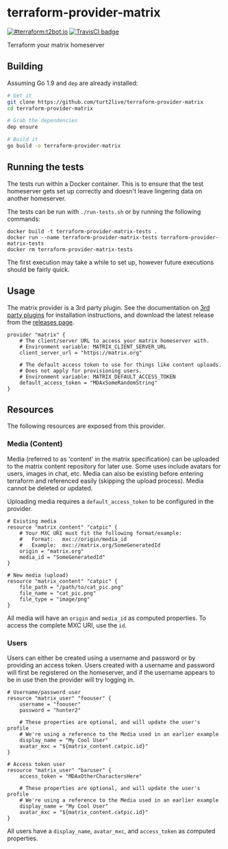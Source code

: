 # terraform-provider-matrix

[![#terraform:t2bot.io](https://img.shields.io/badge/matrix-%23terraform:t2bot.io-brightgreen.svg)](https://matrix.to/#/#terraform:t2bot.io)
[![TravisCI badge](https://travis-ci.org/turt2live/terraform-provider-matrix.svg?branch=master)](https://travis-ci.org/turt2live/terraform-provider-matrix)

Terraform your matrix homeserver

## Building

Assuming Go 1.9 and `dep` are already installed:
```bash
# Get it
git clone https://github.com/turt2live/terraform-provider-matrix
cd terraform-provider-matrix

# Grab the dependencies
dep ensure

# Build it
go build -o terraform-provider-matrix
```

## Running the tests

The tests run within a Docker container. This is to ensure that the test homeserver gets set up correctly and doesn't 
leave lingering data on another homeserver.

The tests can be run with `./run-tests.sh` or by running the following commands:
```
docker build -t terraform-provider-matrix-tests .
docker run --name terraform-provider-matrix-tests terraform-provider-matrix-tests
docker rm terraform-provider-matrix-tests
```

The first execution may take a while to set up, however future executions should be
fairly quick.

## Usage

The matrix provider is a 3rd party plugin. See the documentation on [3rd party plugins](https://www.terraform.io/docs/configuration/providers.html#third-party-plugins)
for installation instructions, and download the latest release from the [releases page](https://github.com/turt2live/terraform-provider-matrix/releases).

```hcl
provider "matrix" {
    # The client/server URL to access your matrix homeserver with.
    # Environment variable: MATRIX_CLIENT_SERVER_URL
    client_server_url = "https://matrix.org"
    
    # The default access token to use for things like content uploads.
    # Does not apply for provisioning users.
    # Environment variable: MATRIX_DEFAULT_ACCESS_TOKEN
    default_access_token = "MDAxSomeRandomString"
}
```

## Resources

The following resources are exposed from this provider.

### Media (Content)

Media (referred to as 'content' in the matrix specification) can be uploaded to the matrix content repository for later
use. Some uses include avatars for users, images in chat, etc. Media can also be existing before entering terraform and
referenced easily (skipping the upload process). Media cannot be deleted or updated.

Uploading media requires a `default_access_token` to be configured in the provider.

```hcl
# Existing media 
resource "matrix_content" "catpic" {
    # Your MXC URI must fit the following format/example: 
    #   Format:   mxc://origin/media_id
    #   Example:  mxc://matrix.org/SomeGeneratedId
    origin = "matrix.org"
    media_id = "SomeGeneratedId"
}

# New media (upload)
resource "matrix_content" "catpic" {
    file_path = "/path/to/cat_pic.png"
    file_name = "cat_pic.png"
    file_type = "image/png"
}
```

All media will have an `origin` and `media_id` as computed properties. To access the complete MXC URI, use the `id`.

### Users

Users can either be created using a username and password or by providing an access token. Users created with a username
and password will first be registered on the homeserver, and if the username appears to be in use then the provider will
try logging in.

```hcl
# Username/password user
resource "matrix_user" "foouser" {
    username = "foouser"
    password = "hunter2"
    
    # These properties are optional, and will update the user's profile
    # We're using a reference to the Media used in an earlier example
    display_name = "My Cool User"
    avatar_mxc = "${matrix_content.catpic.id}"
}

# Access token user
resource "matrix_user" "baruser" {
    access_token = "MDAxOtherCharactersHere"
    
    # These properties are optional, and will update the user's profile
    # We're using a reference to the Media used in an earlier example
    display_name = "My Cool User"
    avatar_mxc = "${matrix_content.catpic.id}"
}
```

All users have a `display_name`, `avatar_mxc`, and `access_token` as computed properties.